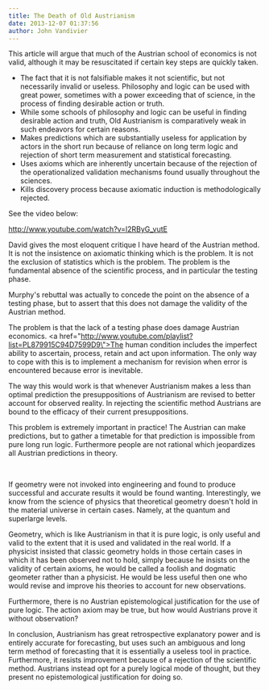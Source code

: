 ```yaml
---
title: The Death of Old Austrianism
date: 2013-12-07 01:37:56
author: John Vandivier
---
```




This article will argue that much of the Austrian school of economics is not valid, although it may be resuscitated if certain key steps are quickly taken.
<ul>
	<li>The fact that it is not falsifiable makes it not scientific, but not necessarily invalid or useless. Philosophy and logic can be used with great power, sometimes with a power exceeding that of science, in the process of finding desirable action or truth.</li>
	<li>While some schools of philosophy and logic can be useful in finding desirable action and truth, Old Austrianism is comparatively weak in such endeavors for certain reasons.</li>
	<li>Makes predictions which are substantially useless for application by actors in the short run because of reliance on long term logic and rejection of short term measurement and statistical forecasting.</li>
	<li>Uses axioms which are inherently uncertain because of the rejection of the operationalized validation mechanisms found usually throughout the sciences.</li>
	<li>Kills discovery process because axiomatic induction is methodologically rejected.</li>
</ul>
See the video below:

http://www.youtube.com/watch?v=l2RByG_vutE

David gives the most eloquent critique I have heard of the Austrian method. It is not the insistence on axiomatic thinking which is the problem. It is not the exclusion of statistics which is the problem. The problem is the fundamental absence of the scientific process, and in particular the testing phase.

Murphy's rebuttal was actually to concede the point on the absence of a testing phase, but to assert that this does not damage the validity of the Austrian method.

The problem is that the lack of a testing phase does damage Austrian economics. <a href=\"http://www.youtube.com/playlist?list=PL879915C94D7599D9\">The human condition includes the imperfect ability to ascertain, process, retain and act upon information.</a> The only way to cope with this is to implement a mechanism for revision when error is encountered because error is inevitable.

The way this would work is that whenever Austrianism makes a less than optimal prediction the presuppositions of Austrianism are revised to better account for observed reality. In rejecting the scientific method Austrians are bound to the efficacy of their current presuppositions.

This problem is extremely important in practice! The Austrian can make predictions, but to gather a timetable for that prediction is impossible from pure long run logic. Furthermore people are not rational which jeopardizes all Austrian predictions in theory.

&nbsp;

If geometry were not invoked into engineering and found to produce successful and accurate results it would be found wanting. Interestingly, we know from the science of physics that theoretical geometry doesn't hold in the material universe in certain cases. Namely, at the quantum and superlarge levels.

Geometry, which is like Austrianism in that it is pure logic, is only useful and valid to the extent that it is used and validated in the real world. If a physicist insisted that classic geometry holds in those certain cases in which it has been observed not to hold, simply because he insists on the validity of certain axioms, he would be called a foolish and dogmatic geometer rather than a physicist. He would be less useful then one who would revise and improve his theories to account for new observations.

Furthermore, there is no Austrian epistemological justification for the use of pure logic. The action axiom may be true, but how would Austrians prove it without observation?

In conclusion, Austrianism has great retrospective explanatory power and is entirely accurate for forecasting, but uses such an ambiguous and long term method of forecasting that it is essentially a useless tool in practice. Furthermore, it resists improvement because of a rejection of the scientific method. Austrians instead opt for a purely logical mode of thought, but they present no epistemological justification for doing so.